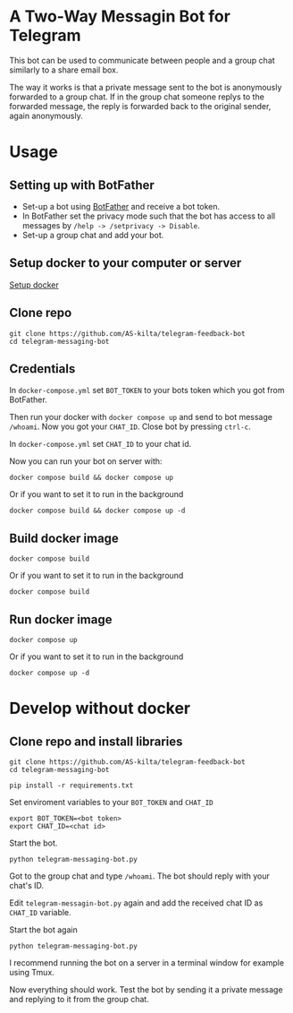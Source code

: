# A Two-Way Messagin Bot for Telegram

This bot can be used to communicate between people and a group chat similarly to a share email box. 

The way it works is that a private message sent to the bot is anonymously forwarded to a group chat. If in the group chat someone replys to the forwarded message, the reply is forwarded back to the original sender, again anonymously.

# Usage

## Setting up with BotFather

* Set-up a bot using [BotFather](https://t.me/botfather) and receive a bot token.
* In BotFather set the privacy mode such that the bot has access to all messages by `/help -> /setprivacy -> Disable`.
* Set-up a group chat and add your bot.

## Setup docker to your computer or server
[Setup docker](https://docs.docker.com/get-started/)

## Clone repo
```
git clone https://github.com/AS-kilta/telegram-feedback-bot
cd telegram-messaging-bot
```
## Credentials
In `docker-compose.yml` set `BOT_TOKEN` to your bots token which you got from BotFather.

Then run your docker with `docker compose up` and send to bot message `/whoami`. Now you got your `CHAT_ID`. Close bot by pressing `ctrl-c`.

In `docker-compose.yml` set `CHAT_ID` to your chat id.

Now you can run your bot on server with:
```
docker compose build && docker compose up
```
Or if you want to set it to run in the background
```
docker compose build && docker compose up -d
```

## Build docker image
```
docker compose build
```
Or if you want to set it to run in the background
```
docker compose build
```

## Run docker image
```
docker compose up
```
Or if you want to set it to run in the background
```
docker compose up -d
```

# Develop without docker
## Clone repo and install libraries
```
git clone https://github.com/AS-kilta/telegram-feedback-bot
cd telegram-messaging-bot

pip install -r requirements.txt
```

Set enviroment variables to your `BOT_TOKEN` and `CHAT_ID`
```
export BOT_TOKEN=<bot token>
export CHAT_ID=<chat id>
```

Start the bot.
```
python telegram-messaging-bot.py
```

Got to the group chat and type `/whoami`. The bot should reply with your chat's ID.

Edit `telegram-messagin-bot.py` again and add the received chat ID as `CHAT_ID` variable.

Start the bot again
```
python telegram-messaging-bot.py
```

I recommend running the bot on a server in a terminal window for example using Tmux.

Now everything should work. Test the bot by sending it a private message and replying to it from the group chat.

